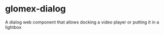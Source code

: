 # glomex-dialog
A dialog web component that allows docking a video player or putting it in a lightbox
